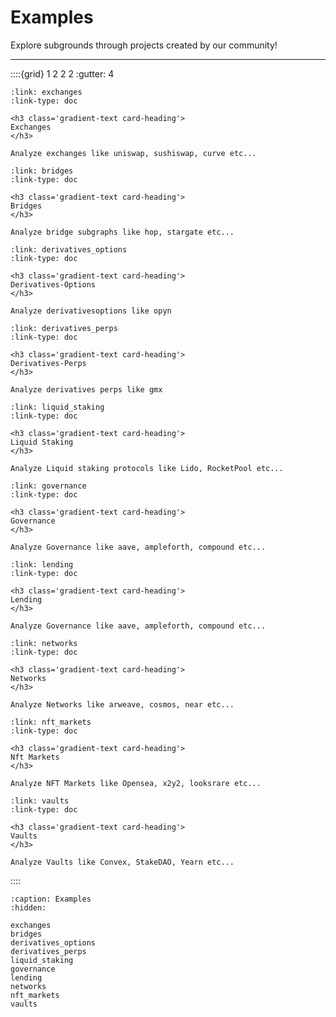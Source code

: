 # Examples

Explore subgrounds through projects created by our community!

---

::::{grid} 1 2 2 2
:gutter: 4


```{grid-item-card}
:link: exchanges
:link-type: doc

<h3 class='gradient-text card-heading'>
Exchanges
</h3>

Analyze exchanges like uniswap, sushiswap, curve etc...
```

```{grid-item-card}
:link: bridges
:link-type: doc

<h3 class='gradient-text card-heading'>
Bridges
</h3>

Analyze bridge subgraphs like hop, stargate etc...
```

```{grid-item-card}
:link: derivatives_options
:link-type: doc

<h3 class='gradient-text card-heading'>
Derivatives-Options
</h3>

Analyze derivativesoptions like opyn
```


```{grid-item-card}
:link: derivatives_perps
:link-type: doc

<h3 class='gradient-text card-heading'>
Derivatives-Perps
</h3>

Analyze derivatives perps like gmx
```

```{grid-item-card}
:link: liquid_staking
:link-type: doc

<h3 class='gradient-text card-heading'>
Liquid Staking
</h3>

Analyze Liquid staking protocols like Lido, RocketPool etc...
```

```{grid-item-card}
:link: governance
:link-type: doc

<h3 class='gradient-text card-heading'>
Governance
</h3>

Analyze Governance like aave, ampleforth, compound etc...
```

```{grid-item-card}
:link: lending
:link-type: doc

<h3 class='gradient-text card-heading'>
Lending
</h3>

Analyze Governance like aave, ampleforth, compound etc...
```

```{grid-item-card}
:link: networks
:link-type: doc

<h3 class='gradient-text card-heading'>
Networks
</h3>

Analyze Networks like arweave, cosmos, near etc...
```

```{grid-item-card}
:link: nft_markets
:link-type: doc

<h3 class='gradient-text card-heading'>
Nft Markets
</h3>

Analyze NFT Markets like Opensea, x2y2, looksrare etc...
```

```{grid-item-card}
:link: vaults
:link-type: doc

<h3 class='gradient-text card-heading'>
Vaults
</h3>

Analyze Vaults like Convex, StakeDAO, Yearn etc...
```

::::

```{toctree}
:caption: Examples
:hidden:

exchanges
bridges
derivatives_options
derivatives_perps
liquid_staking
governance
lending
networks
nft_markets
vaults

```
